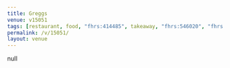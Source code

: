 ```yaml
---
title: Greggs
venue: v15051
tags: [restaurant, food, "fhrs:414485", takeaway, "fhrs:546020", "fhrs:414067", "fhrs:414195", "fhrs:412140", "fhrs:293845", "fhrs:560519", "fhrs:349053", "fhrs:694275", "fhrs:694800", "fhrs:694361", "fhrs:734500", "fhrs:695320", "fhrs:694482", "fhrs:839683"]
permalink: /v/15051/
layout: venue
---
```

null